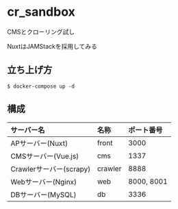 # cr_sandbox

CMSとクローリング試し

NuxtはJAMStackを採用してみる

## 立ち上げ方

```
$ docker-compose up -d
```

## 構成

| サーバー名       | 名称 | ポート番号 |
|:-----|:-------------------------------|:-----|
| APサーバー(Nuxt)    | front | 3000 |
| CMSサーバー(Vue.js)    | cms | 1337 |
| Crawlerサーバー(scrapy) | crawler | 8888 |
| Webサーバー(Nginx)    | web | 8000, 8001 |
| DBサーバー(MySQL)    | db | 3336 |